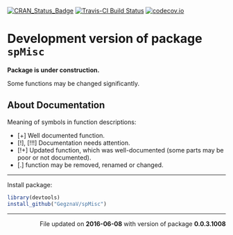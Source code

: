 
<!-- README.md is generated from README.Rmd. Please edit that file -->
[![CRAN\_Status\_Badge](http://www.r-pkg.org/badges/version/spMisc)](https://cran.r-project.org/package=spMisc) [![Travis-CI Build Status](https://travis-ci.org/GegznaV/spMisc.png?branch=master)](https://travis-ci.org/GegznaV/spMisc) [![codecov.io](https://codecov.io/github/GegznaV/spMisc/coverage.svg?branch=master)](https://codecov.io/github/GegznaV/spMisc?branch=master)

Development version of package `spMisc`
=======================================

**Package is under construction.**

Some functions may be changed significantly.

About Documentation
-------------------

Meaning of symbols in function descriptions:

-   \[+\] Well documented function.
-   \[!\], \[!!!\] Documentation needs attention.
-   \[!+\] Updated function, which was well-documented (some parts may be poor or not documented).
-   \[.\] function may be removed, renamed or changed.

------------------------------------------------------------------------

Install package:

``` r
library(devtools)
install_github("GegznaV/spMisc")
```

------------------------------------------------------------------------

<p align="right">
File updated on <b>2016-06-08</b> with version of package <b>0.0.3.1008</b>
</p>
